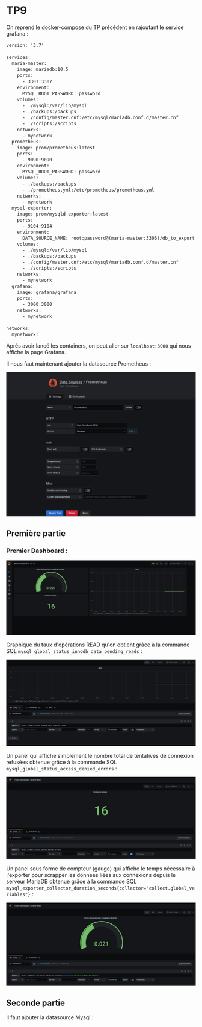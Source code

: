 # TP9

On reprend le docker-compose du TP précédent en rajoutant le service grafana :

```
version: '3.7'

services: 
  maria-master:
    image: mariadb:10.5
    ports:
      - 3307:3307
    environment:
      MYSQL_ROOT_PASSWORD: password
    volumes:
      - ./mysql:/var/lib/mysql
      - ./backups:/backups
      - ./config/master.cnf:/etc/mysql/mariadb.conf.d/master.cnf
      - ./scripts:/scripts
    networks:
      - mynetwork
  prometheus:
    image: prom/prometheus:latest
    ports:
      - 9090:9090
    environment:
      MYSQL_ROOT_PASSWORD: password
    volumes:
      - ./backups:/backups
      - ./prometheus.yml:/etc/prometheus/prometheus.yml
    networks:
      - mynetwork
  mysql-exporter:
    image: prom/mysqld-exporter:latest
    ports:
      - 9104:9104
    environment:
      DATA_SOURCE_NAME: root:password@(maria-master:3306)/db_to_export
    volumes:
      - ./mysql:/var/lib/mysql
      - ./backups:/backups
      - ./config/master.cnf:/etc/mysql/mariadb.conf.d/master.cnf
      - ./scripts:/scripts
    networks:
      - mynetwork
  grafana:
    image: grafana/grafana
    ports:
      - 3000:3000
    networks:
      - mynetwork

networks:
  mynetwork:

```

Après avoir lancé les containers, on peut aller sur `localhost:3000` qui nous affiche la page Grafana.

Il nous faut maintenant ajouter la datasource Prometheus :

![Prometheus](screenshots/prometheus.png "Prometheus")

## Première partie

### Premier Dashboard :

![Premier Dashboard](screenshots/dashboard1.png "Premier Dashboard")

Graphique du taux d'opérations READ  qu'on obtient grâce à la commande SQL `mysql_global_status_innodb_data_pending_reads` :

![Read](screenshots/read.png "Read")

Un panel qui affiche simplement le nombre total de tentatives de connexion refusées obtenue grâce à la commande SQL `mysql_global_status_access_denied_errors` :

![Connexion](screenshots/connexion.png "Connexion")

Un panel sous forme de compteur (gauge) qui affiche le temps nécessaire à l'exporter pour scrapper les données liées aux connexions depuis le serveur MariaDB obtenue grâce à la commande SQL `mysql_exporter_collector_duration_seconds{collector="collect.global_variables"}` :

![Scrapper les données](screenshots/scrapper.png "Scrapper les données")

## Seconde partie

Il faut ajouter la datasource Mysql : 
